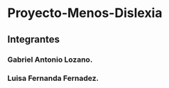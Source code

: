 # Proyecto-Menos-Dislexia

## Integrantes

### Gabriel Antonio Lozano.
### Luisa Fernanda Fernadez.
